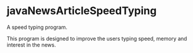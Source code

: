 # javaNewsArticleSpeedTyping
A speed typing program.

This program is designed to improve the users typing speed, memory and interest in the news.

